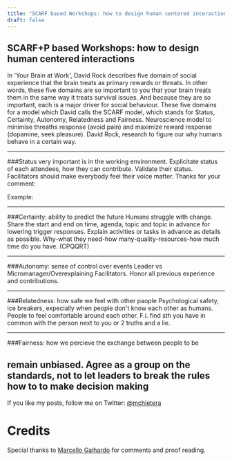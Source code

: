 ```yaml
---
title: "SCARF based Workshops: how to design human centered interactions"
draft: false
---
```


SCARF+P based Workshops: how to design human centered interactions
---

In 'Your Brain at Work', David Rock describes five domain of social experience that the brain treats as primary rewards or threats. In other words, these five domains are so important to you that your brain treats them in the same way it treats survival issues.
And because they are so important, each is a major driver for social behaviour. These five domains for a model which David calls the SCARF model, which stands for Status, Certainty, Autonomy, Relatedness and Fairness.
Neuroscience model to minimise threaths response (avoid pain) and maximize reward response (dopamine, seek pleasure).
David Rock, research to figure our why humans behave in a certain way.

---

###Status
very important is in the working environment. 
Explicitate status of each attendees, how they can contribute. Validate their status.
Facilitators should make everybody feel their voice matter. Thanks for your comment: 

Example: 

---

###Certainty: ability to predict the future
Humans struggle with change. 
Share the start and end on time, agenda, topic and topic in advance for lowering trigger responses.
Explain activities or tasks in advance as details as possible. 
Why-what they need-how many-quality-resources-how much time do you have. (CPQQRT)

---

###Autonomy: sense of control over events
Leader vs Micromanager/Overexplaining Facilitators. Honor all previous experience and contributions.

---

###Relatedness: how safe we feel with other paople
Psychological safety, ice breakers, expecially when people don't know each other as humans.
People to feel comfortable around each other. F.i. find sth you have in common with the person next to you or 2 truths and a lie.

---

###Fairness: how we percieve the exchange between people to be

remain unbiased. Agree as a group on the standards, not to let leaders to break the rules
how to to make decision making
---


If you like my posts, follow me on Twitter: [@mchietera](https://twitter.com/mchietera)

# Credits

Special thanks to [Marcello Galhardo](https://twitter.com/marcellogalhardo) for comments and proof reading.